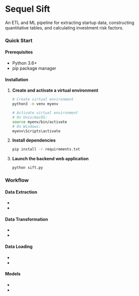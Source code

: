 # Sequel Sift
An ETL and ML pipeline for extracting startup data, constructing quantitative tables, and calculating investment risk factors.



### Quick Start

#### Prerequisites

- Python 3.6+
- pip package manager

#### Installation

1. **Create and activate a virtual environment**
   ```bash
   # Create virtual environment
   python3 -m venv myenv
   
   # Activate virtual environment
   # On Unix/macOS:
   source myenv/bin/activate
   # On Windows:
   myenv\Scripts\activate
   ```

2. **Install dependencies**
   ```bash
   pip install -r requirements.txt
   ```

3. **Launch the backend web application**
   ```bash
   python sift.py
   ```

### Workflow

#### Data Extraction
-
-

#### Data Transformation
-
-

#### Data Loading
-
-

#### Models
-
-







